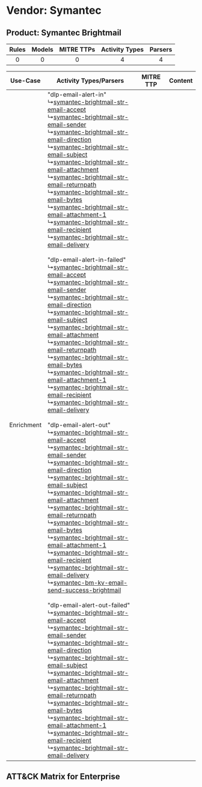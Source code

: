 Vendor: Symantec
================
Product: Symantec Brightmail
----------------------------
| Rules | Models | MITRE TTPs | Activity Types | Parsers |
|:-----:|:------:|:----------:|:--------------:|:-------:|
|   0   |   0    |     0      |       4        |    4    |

|  Use-Case  | Activity Types/Parsers    | MITRE TTP | Content    |
|:----------:| ---- | --------- | ---- |
| Enrichment |  "dlp-email-alert-in"<br> ↳[symantec-brightmail-str-email-accept](Ps/pC_symantecbrightmailstremailaccept.md)<br> ↳[symantec-brightmail-str-email-sender](Ps/pC_symantecbrightmailstremailsender.md)<br> ↳[symantec-brightmail-str-email-direction](Ps/pC_symantecbrightmailstremaildirection.md)<br> ↳[symantec-brightmail-str-email-subject](Ps/pC_symantecbrightmailstremailsubject.md)<br> ↳[symantec-brightmail-str-email-attachment](Ps/pC_symantecbrightmailstremailattachment.md)<br> ↳[symantec-brightmail-str-email-returnpath](Ps/pC_symantecbrightmailstremailreturnpath.md)<br> ↳[symantec-brightmail-str-email-bytes](Ps/pC_symantecbrightmailstremailbytes.md)<br> ↳[symantec-brightmail-str-email-attachment-1](Ps/pC_symantecbrightmailstremailattachment1.md)<br> ↳[symantec-brightmail-str-email-recipient](Ps/pC_symantecbrightmailstremailrecipient.md)<br> ↳[symantec-brightmail-str-email-delivery](Ps/pC_symantecbrightmailstremaildelivery.md)<br><br> "dlp-email-alert-in-failed"<br> ↳[symantec-brightmail-str-email-accept](Ps/pC_symantecbrightmailstremailaccept.md)<br> ↳[symantec-brightmail-str-email-sender](Ps/pC_symantecbrightmailstremailsender.md)<br> ↳[symantec-brightmail-str-email-direction](Ps/pC_symantecbrightmailstremaildirection.md)<br> ↳[symantec-brightmail-str-email-subject](Ps/pC_symantecbrightmailstremailsubject.md)<br> ↳[symantec-brightmail-str-email-attachment](Ps/pC_symantecbrightmailstremailattachment.md)<br> ↳[symantec-brightmail-str-email-returnpath](Ps/pC_symantecbrightmailstremailreturnpath.md)<br> ↳[symantec-brightmail-str-email-bytes](Ps/pC_symantecbrightmailstremailbytes.md)<br> ↳[symantec-brightmail-str-email-attachment-1](Ps/pC_symantecbrightmailstremailattachment1.md)<br> ↳[symantec-brightmail-str-email-recipient](Ps/pC_symantecbrightmailstremailrecipient.md)<br> ↳[symantec-brightmail-str-email-delivery](Ps/pC_symantecbrightmailstremaildelivery.md)<br><br> "dlp-email-alert-out"<br> ↳[symantec-brightmail-str-email-accept](Ps/pC_symantecbrightmailstremailaccept.md)<br> ↳[symantec-brightmail-str-email-sender](Ps/pC_symantecbrightmailstremailsender.md)<br> ↳[symantec-brightmail-str-email-direction](Ps/pC_symantecbrightmailstremaildirection.md)<br> ↳[symantec-brightmail-str-email-subject](Ps/pC_symantecbrightmailstremailsubject.md)<br> ↳[symantec-brightmail-str-email-attachment](Ps/pC_symantecbrightmailstremailattachment.md)<br> ↳[symantec-brightmail-str-email-returnpath](Ps/pC_symantecbrightmailstremailreturnpath.md)<br> ↳[symantec-brightmail-str-email-bytes](Ps/pC_symantecbrightmailstremailbytes.md)<br> ↳[symantec-brightmail-str-email-attachment-1](Ps/pC_symantecbrightmailstremailattachment1.md)<br> ↳[symantec-brightmail-str-email-recipient](Ps/pC_symantecbrightmailstremailrecipient.md)<br> ↳[symantec-brightmail-str-email-delivery](Ps/pC_symantecbrightmailstremaildelivery.md)<br> ↳[symantec-bm-kv-email-send-success-brightmail](Ps/pC_symantecbmkvemailsendsuccessbrightmail.md)<br><br> "dlp-email-alert-out-failed"<br> ↳[symantec-brightmail-str-email-accept](Ps/pC_symantecbrightmailstremailaccept.md)<br> ↳[symantec-brightmail-str-email-sender](Ps/pC_symantecbrightmailstremailsender.md)<br> ↳[symantec-brightmail-str-email-direction](Ps/pC_symantecbrightmailstremaildirection.md)<br> ↳[symantec-brightmail-str-email-subject](Ps/pC_symantecbrightmailstremailsubject.md)<br> ↳[symantec-brightmail-str-email-attachment](Ps/pC_symantecbrightmailstremailattachment.md)<br> ↳[symantec-brightmail-str-email-returnpath](Ps/pC_symantecbrightmailstremailreturnpath.md)<br> ↳[symantec-brightmail-str-email-bytes](Ps/pC_symantecbrightmailstremailbytes.md)<br> ↳[symantec-brightmail-str-email-attachment-1](Ps/pC_symantecbrightmailstremailattachment1.md)<br> ↳[symantec-brightmail-str-email-recipient](Ps/pC_symantecbrightmailstremailrecipient.md)<br> ↳[symantec-brightmail-str-email-delivery](Ps/pC_symantecbrightmailstremaildelivery.md)<br> |    | [](RM/r_m_symantec_symantec_brightmail_Enrichment.md) |

ATT&CK Matrix for Enterprise
----------------------------
